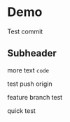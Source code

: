 # Demo

Test commit

## Subheader

more text
`code`

test push origin

feature branch test

quick test